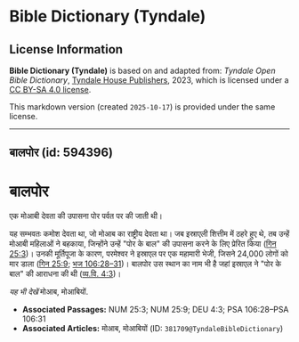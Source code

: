 # Bible Dictionary (Tyndale)

## License Information

**Bible Dictionary (Tyndale)** is based on and adapted from: _Tyndale Open Bible Dictionary_, [Tyndale House Publishers](https://tyndaleopenresources.com/), 2023, which is licensed under a [CC BY-SA 4.0 license](https://creativecommons.org/licenses/by-sa/4.0/legalcode.en).

This markdown version (created `2025-10-17`) is provided under the same license.



--------------------------------

## बालपोर (id: 594396)

बालपोर
======

एक मोआबी देवता की उपासना पोर पर्वत पर की जाती थी।

यह सम्भवतः कमोश देवता था, जो मोआब का राष्ट्रीय देवता था। जब इस्राएली शित्तीम में ठहरे हुए थे, तब उन्हें मोआबी महिलाओं ने बहकाया, जिन्होंने उन्हें "पोर के बाल" की उपासना करने के लिए प्रेरित किया ([गिन 25:3](https://ref.ly/Num25:3))। उनकी मूर्तिपूजा के कारण, परमेश्वर ने इस्राएल पर एक महामारी भेजी, जिसने 24,000 लोगों को मार डाला ([गिन 25:9](https://ref.ly/Num25:9); [भज 106:28–31](https://ref.ly/Ps106:28-Ps106:31))। बालपोर उस स्थान का नाम भी है जहां इस्राएल ने "पोर के बाल" की आराधना की थी ([व्य.वि. 4:3](https://ref.ly/Deut4:3))।

*यह भी देखें* मोआब, मोआबियों.

* **Associated Passages:** NUM 25:3; NUM 25:9; DEU 4:3; PSA 106:28–PSA 106:31
* **Associated Articles:** मोआब, मोआबियों (ID: `381709@TyndaleBibleDictionary`)

